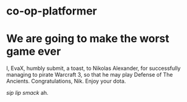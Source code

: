 # co-op-platformer

# We are going to make the worst game ever

I, EvaX, humbly submit, a toast, to Nikolas Alexander, for successfully managing to pirate Warcraft 3, so that he may play Defense of The Ancients. Congratulations, Nik. Enjoy your dota.

*sip* *lip smack* ah.

